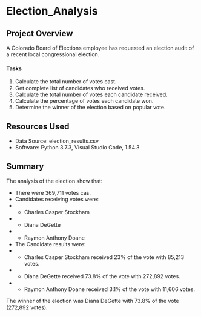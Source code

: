 # Election_Analysis

## Project Overview
A Colorado Board of Elections employee has requested an election audit of a recent local congressional election. 

#### Tasks
1. Calculate the total number of votes cast.
2. Get complete list of candidates who received votes.
3. Calculate the total number of votes each candidate received.
4. Calculate the percentage of votes each candidate won.
5. Determine the winner of the election based on popular vote.

## Resources Used
- Data Source: election_results.csv
- Software: Python 3.7.3, Visual Studio Code, 1.54.3

## Summary
The analysis of the election show that:
- There were 369,711 votes cas.
- Candidates receiving votes were:
- - Charles Casper Stockham
- - Diana DeGette
- - Raymon Anthony Doane
- The Candidate results were:
- - Charles Casper Stockham received 23% of the vote with 85,213 votes.
- - Diana DeGette received 73.8% of the vote with 272,892 votes.
- - Raymon Anthony Doane received 3.1% of the vote with 11,606 votes.

The winner of the election was Diana DeGette with 73.8% of the vote (272,892 votes).
